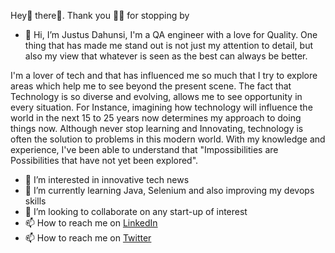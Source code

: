 Hey👋 there🙂. Thank you 🙏🏼 for stopping by

- 👋 Hi, I’m Justus Dahunsi, I'm a QA engineer with a love for Quality. 
One thing that has made me stand out is not just my attention to detail, 
but also my view that whatever is seen as the best can always be better. 

I'm a lover of tech and that has influenced me so much that I try to explore areas which help me to see beyond the present scene.
 The fact that Technology is so diverse and evolving, allows me to see opportunity in every situation. For Instance, imagining how 
technology will influence the world in the next 15 to 25 years now determines my approach to doing things now. 
Although never stop learning and Innovating, technology is often the solution to problems in this modern world. 
With my knowledge and experience, I've been able to understand that
 "Impossibilities are Possibilities that have not yet been explored".

- 👀 I’m interested in innovative tech news
- 🌱 I’m currently learning Java, Selenium and also improving my devops skills
- 💞️ I’m looking to collaborate on any start-up of interest
- 📫 How to reach me on <a href="https://www.linkedin.com/in/justusdah/">LinkedIn</a>
- 📫 How to reach me on <a href="https://www.linkedin.com/in/justusdah/">Twitter</a>

<!---
Hey👋 there🙂. Thank you 🙏🏼 for stopping by

My name is Justus Dahunsi, I'm a QA engineer with a love for Quality. 
One thing that has made me stand out is not just my attention to detail, 
but also my view that whatever is seen as the best can always be better. 

I'm a lover of tech and that has influenced me so much that I try to explore areas which help me to see beyond the present scene.
 The fact that Technology is so diverse and evolving, allows me to see opportunity in every situation. For Instance, imagining how 
technology will influence the world in the next 15 to 25 years now determines my approach to doing things now. 
Although never stop learning and Innovating, technology is often the solution to problems in this modern world. 
With my knowledge and experience, I've been able to understand that
 "Impossibilities are Possibilities that have not yet been explored".
--->
